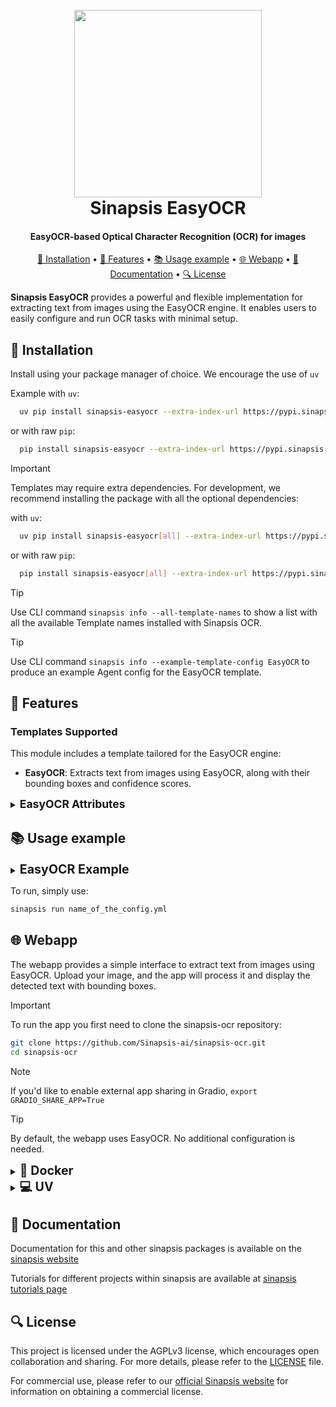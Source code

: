 <h1 align="center">
<br>
<a href="https://sinapsis.tech/">
  <img
    src="https://github.com/Sinapsis-AI/brand-resources/blob/main/sinapsis_logo/4x/logo.png?raw=true"
    alt="" width="300">
</a><br>
Sinapsis EasyOCR
<br>
</h1>

<h4 align="center">EasyOCR-based Optical Character Recognition (OCR) for images</h4>

<p align="center">
<a href="#installation">🐍 Installation</a> •
<a href="#features">🚀 Features</a> •
<a href="#usage">📚 Usage example</a> •
<a href="#webapp">🌐 Webapp</a> •
<a href="#documentation">📙 Documentation</a> •
<a href="#license">🔍 License</a>
</p>

**Sinapsis EasyOCR** provides a powerful and flexible implementation for extracting text from images using the EasyOCR engine. It enables users to easily configure and run OCR tasks with minimal setup.

<h2 id="installation">🐍 Installation</h2>

Install using your package manager of choice. We encourage the use of <code>uv</code>

Example with <code>uv</code>:

```bash
  uv pip install sinapsis-easyocr --extra-index-url https://pypi.sinapsis.tech
```
 or with raw <code>pip</code>:
```bash
  pip install sinapsis-easyocr --extra-index-url https://pypi.sinapsis.tech
```

> [!IMPORTANT]
> Templates may require extra dependencies. For development, we recommend installing the package with all the optional dependencies:
>

with <code>uv</code>:

```bash
  uv pip install sinapsis-easyocr[all] --extra-index-url https://pypi.sinapsis.tech
```
 or with raw <code>pip</code>:
```bash
  pip install sinapsis-easyocr[all] --extra-index-url https://pypi.sinapsis.tech
```

> [!TIP]
> Use CLI command ```sinapsis info --all-template-names``` to show a list with all the available Template names installed with Sinapsis OCR.

> [!TIP]
> Use CLI command ```sinapsis info --example-template-config EasyOCR``` to produce an example Agent config for the EasyOCR template.

<h2 id="features">🚀 Features</h2>

<h3>Templates Supported</h3>

This module includes a template tailored for the EasyOCR engine:

- **EasyOCR**: Extracts text from images using EasyOCR, along with their bounding boxes and confidence scores.

<details>
<summary><strong><span style="font-size: 1.25em;">EasyOCR Attributes</span></strong></summary>

- **`reader_params`** (dict): Parameters for initializing the EasyOCR Reader. Defaults to `{"lang_list": ["en"]}`.
- **`read_text_params`** (dict, optional): Parameters for the EasyOCR readtext method. Defaults to `None`.
- **`get_full_text`** (bool): Whether to save detected text in a TextPacket. Defaults to `False`.

</details>

<h2 id="usage">📚 Usage example</h2>

<details>
<summary><strong><span style="font-size: 1.4em;">EasyOCR Example</span></strong></summary>

```yaml
agent:
  name: easyocr_inference
  description: agent to run inference with EasyOCR, performs on images read, recognition and save

templates:
- template_name: InputTemplate
  class_name: InputTemplate
  attributes: {}

- template_name: FolderImageDatasetCV2
  class_name: FolderImageDatasetCV2
  template_input: InputTemplate
  attributes:
    data_dir: dataset/input

- template_name: EasyOCR
  class_name: EasyOCR
  template_input: FolderImageDatasetCV2
  attributes: {}

- template_name: BBoxDrawer
  class_name: BBoxDrawer
  template_input: EasyOCR
  attributes:
    draw_confidence: True
    draw_extra_labels: True

- template_name: ImageSaver
  class_name: ImageSaver
  template_input: BBoxDrawer
  attributes:
    save_dir: output
    root_dir: dataset
```
</details>

To run, simply use:

```bash
sinapsis run name_of_the_config.yml
```

<h2 id="webapp">🌐 Webapp</h2>

The webapp provides a simple interface to extract text from images using EasyOCR. Upload your image, and the app will process it and display the detected text with bounding boxes.

> [!IMPORTANT]
> To run the app you first need to clone the sinapsis-ocr repository:

```bash
git clone https://github.com/Sinapsis-ai/sinapsis-ocr.git
cd sinapsis-ocr
```

> [!NOTE]
> If you'd like to enable external app sharing in Gradio, `export GRADIO_SHARE_APP=True`

> [!TIP]
> By default, the webapp uses EasyOCR. No additional configuration is needed.

<details>
<summary id="docker"><strong><span style="font-size: 1.4em;">🐳 Docker</span></strong></summary>

**IMPORTANT** This docker image depends on the sinapsis:base image. Please refer to the official [sinapsis](https://github.com/Sinapsis-ai/sinapsis?tab=readme-ov-file#docker) instructions to Build with Docker.

1. **Build the sinapsis-ocr image**:

```bash
docker compose -f docker/compose.yaml build
```

2. **Start the app container**:

```bash
docker compose -f docker/compose_app.yaml up
```

3. **Check the status**:

```bash
docker logs -f sinapsis-ocr-app
```

4. The logs will display the URL to access the webapp, e.g.:

**NOTE**: The url can be different, check the output

```bash
Running on local URL:  http://127.0.0.1:7860
```

5. To stop the app:

```bash
docker compose -f docker/compose_app.yaml down
```

</details>

<details>
<summary id="uv"><strong><span style="font-size: 1.4em;">💻 UV</span></strong></summary>

To run the webapp using the <code>uv</code> package manager, please:

1. **Create the virtual environment and sync the dependencies**:

```bash
uv sync --frozen
```

2. **Install packages**:
```bash
uv pip install sinapsis-easyocr[all] --extra-index-url https://pypi.sinapsis.tech
```
3. **Run the webapp**:

```bash
uv run webapps/gradio_ocr.py
```

4. **The terminal will display the URL to access the webapp, e.g.**:

```bash
Running on local URL:  http://127.0.0.1:7860
```
NOTE: The url can be different, check the output of the terminal

5. To stop the app press `Control + C` on the terminal

</details>

<h2 id="documentation">📙 Documentation</h2>

Documentation for this and other sinapsis packages is available on the [sinapsis website](https://docs.sinapsis.tech/docs)

Tutorials for different projects within sinapsis are available at [sinapsis tutorials page](https://docs.sinapsis.tech/tutorials)

<h2 id="license">🔍 License</h2>

This project is licensed under the AGPLv3 license, which encourages open collaboration and sharing. For more details, please refer to the [LICENSE](LICENSE) file.

For commercial use, please refer to our [official Sinapsis website](https://sinapsis.tech) for information on obtaining a commercial license.
